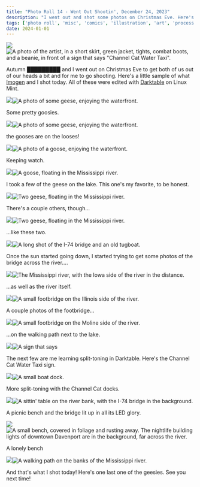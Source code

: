 ```yaml
---
title: "Photo Roll 14 - Went Out Shootin', December 24, 2023"
description: "I went out and shot some photos on Christmas Eve. Here's the roll." 
tags: ['photo roll', 'misc', 'comics', 'illustration', 'art', 'process', 'poster', 'datafruits', 'jazz', 'radio']
date: 2024-01-01
---
```


<div class="floatcenter caption">
  <p><img tabindex=1 src="/photo/014/01.jpg" /><span class="f"><img src="/photo/014/01.jpg" alt="A photo of the artist, in a short skirt, green jacket, tights, combat boots, and a beanie, in front of a sign that says &quot;Channel Cat Water Taxi&quot;."/></span></p>
  <p> Autumn █████████ and I went out on Christmas Eve to get both of us out of our heads a bit and for me to go shooting. Here's a little sample of what <a href="/post/photoroll07/">Imogen</a> and I shot today. All of these were edited with <a href="https://www.darktable.org/">Darktable</a> on Linux Mint.</p>
</div>
<div class="floatcenter caption">
  <p><img tabindex=1 src="/photo/014/02.jpg" /><span class="f"><img src="/photo/014/02.jpg" alt="A photo of some geese, enjoying the waterfront. "/></span></p>
  <p> Some pretty goosies. </a> </p>
</div>
<div class="floatcenter caption">
  <p><img tabindex=1 src="/photo/014/03.jpg" /><span class="f"><img src="/photo/014/03.jpg" alt="A photo of some geese, enjoying the waterfront. "/></span></p>
  <p> the gooses are on the looses! </p>
</div>
<div class="floatcenter caption">
  <p><img tabindex=1 src="/photo/014/04.jpg" /><span class="f"><img src="/photo/014/04.jpg" alt="A photo of a goose, enjoying the waterfront. "/></span></p>
  <p> Keeping watch.</a></p>
</div>
<div class="floatcenter caption">
  <p><img tabindex=1 src="/photo/014/05.jpg" /><span class="f"><img src="/photo/014/05.jpg" alt="A goose, floating in the Mississippi river."/></span></p>
  <p> I took a few of the geese on the lake. This one's my favorite, to be honest. </a> </p>
</div>
<div class="floatcenter caption">
  <p><img tabindex=1 src="/photo/014/14.jpg" /><span class="f"><img src="/photo/014/14.jpg" alt="Two geese, floating in the Mississippi river."/></span></p>
  <p> There's a couple others, though... </p>
</div>
<div class="floatcenter caption">
  <p><img tabindex=1 src="/photo/014/15.jpg" /><span class="f"><img src="/photo/014/15.jpg" alt="Two geese, floating in the Mississippi river."/></span></p>
  <p> ...like these two. </p>
</div>
<div class="floatcenter caption">
  <p><img tabindex=1 src="/photo/014/06.jpg" /><span class="f"><img src="/photo/014/06.jpg" alt="A long shot of the I-74 bridge and an old tugboat."/></span></p>
  <p> Once the sun started going down, I started trying to get some photos of the bridge across the river.... </p>
</div>
<div class="floatcenter caption">
  <p><img tabindex=1 src="/photo/014/07.jpg" /><span class="f"><img src="/photo/014/07.jpg" alt="The Mississippi river, with the Iowa side of the river in the distance."/></span></p>
  <p> ...as well as the river itself. </p>
</div>
<div class="floatcenter caption">
  <p><img tabindex=1 src="/photo/014/08.jpg" /><span class="f"><img src="/photo/014/08.jpg" alt="A small footbridge on the Illinois side of the river."/></span></p>
  <p> A couple photos of the footbridge... </p>
</div>
<div class="floatcenter caption">
  <p><img tabindex=1 src="/photo/014/09.jpg" /><span class="f"><img src="/photo/014/09.jpg" alt="A small footbridge on the Moline side of the river."/></span></p>
  <p> ...on the walking path next to the lake.  </p>
</div>
<div class="floatcenter caption">
  <p><img tabindex=1 src="/photo/014/10.jpg" /><span class="f"><img src="/photo/014/10.jpg" alt="A sign that says "Channel Cat Water Taxi", dramatically lit up."/></span></p>
  <p> The next few are me learning split-toning in Darktable. Here's the Channel Cat Water Taxi sign. </p>
</div>
<div class="floatcenter caption">
  <p><img tabindex=1 src="/photo/014/11.jpg" /><span class="f"><img src="/photo/014/11.jpg" alt="A small boat dock."/></span></p>
  <p> More split-toning with the Channel Cat docks. </p>
</div>
<div class="floatcenter caption">
  <p><img tabindex=1 src="/photo/014/12.jpg" /><span class="f"><img src="/photo/014/12.jpg" alt="A sittin' table on the river bank, with the I-74 bridge in the background."/></span></p>
  <p> A picnic bench and the bridge lit up in all its LED glory. </p>
</div>
<div class="floatcenter caption">
  <p><img tabindex=1 src="/photo/014/13.jpg" /><span class="f"><img src="/photo/014/13.jpg" alt="A small bench, covered in foliage and rusting away. The nightlife building lights of downtown Davenport are in the background, far across the river."/></span></p>
  <p> A lonely bench </p>
</div>
<div class="floatcenter caption">
  <p><img tabindex=1 src="/photo/014/16.jpg" /><span class="f"><img src="/photo/014/16.jpg" alt="A walking path on the banks of the Mississippi river."/></span></p>
  <p> And that's what I shot today! Here's one last one of the geesies. See you next time! </p>
</div>

